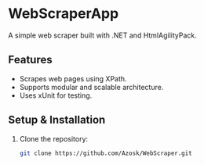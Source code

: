 # WebScraperApp

A simple web scraper built with .NET and HtmlAgilityPack.

## Features
- Scrapes web pages using XPath.
- Supports modular and scalable architecture.
- Uses xUnit for testing.

## Setup & Installation
1. Clone the repository:
   ```sh
   git clone https://github.com/Azosk/WebScraper.git
